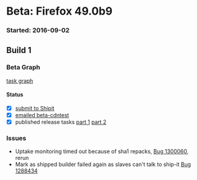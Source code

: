 # Beta: Firefox 49.0b9

### Started: 2016-09-02

## Build 1

### Beta Graph
[task graph](https://tools.taskcluster.net/task-group-inspector/#jt12EvDlQ6eiOoNMsJXfQw)


#### Status
- [x] [submit to Shipit](https://wiki.mozilla.org/Release:Release_Automation_on_Mercurial:Starting_a_Release#Submit_to_Ship_It)
- [x] [emailed beta-cdntest](../how-tos/relpro.md#1-email-drivers-re-release-live-on-test-channel)
- [x] published release tasks [part 1](../how-tos/relpro.md#3-publish-release) [part 2](../how-tos/relpro.md#4-post-release-step)

### Issues
- Uptake monitoring timed out because of sha1 repacks, [Bug 1300060](https://bugzil.la/1300060), rerun
- Mark as shipped builder failed again as slaves can't talk to ship-it [Bug 1288434](https://bugzil.la/1288434)


